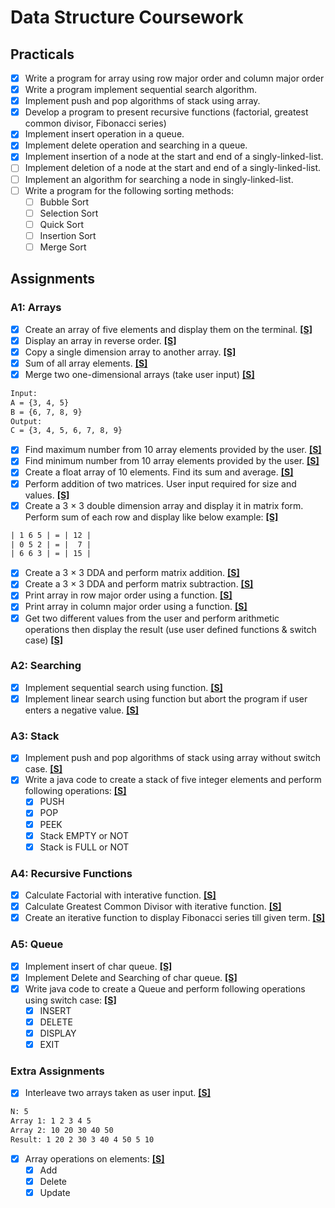 # Data Structure Coursework

## Practicals

- [x] Write a program for array using row major order and column major order
- [x] Write a program implement sequential search algorithm.
- [x] Implement push and pop algorithms of stack using array.
- [x] Develop a program to present recursive functions (factorial, greatest common divisor, Fibonacci series)
- [x] Implement insert operation in a queue.
- [x] Implement delete operation and searching in a queue.
- [x] Implement insertion of a node at the start and end of a singly-linked-list.
- [ ] Implement deletion of a node at the start and end of a singly-linked-list.
- [ ] Implement an algorithm for searching a node in singly-linked-list.
- [ ] Write a program for the following sorting methods:
  - [ ] Bubble Sort
  - [ ] Selection Sort
  - [ ] Quick Sort
  - [ ] Insertion Sort
  - [ ] Merge Sort

## Assignments

### A1: Arrays

- [x] Create an array of five elements and display them on the terminal. [**\[S\]**](Assignments/A1/P01_ArrayElements.java)
- [x] Display an array in reverse order. [**\[S\]**](Assignments/A1/P02_ReverseArray.java)
- [x] Copy a single dimension array to another array. [**\[S\]**](Assignments/A1/P03_CopyArray.java)
- [x] Sum of all array elements. [**\[S\]**](Assignments/A1/P04_SumArray.java)
- [x] Merge two one-dimensional arrays (take user input) [**\[S\]**](Assignments/A1/P05_MergeArrays.java)

```txt
Input:
A = {3, 4, 5}
B = {6, 7, 8, 9}
Output:
C = {3, 4, 5, 6, 7, 8, 9}
```

- [x] Find maximum number from 10 array elements provided by the user. [**\[S\]**](Assignments/A1/P06_ArrayMax.java)
- [x] Find minimum number from 10 array elements provided by the user. [**\[S\]**](Assignments/A1/P07_ArrayMin.java)
- [x] Create a float array of 10 elements. Find its sum and average. [**\[S\]**](Assignments/A1/P08_SumArrayFloat.java)
- [x] Perform addition of two matrices. User input required for size and values. [**\[S\]**](Assignments/A1/P09_MatrixAddition.java)
- [x] Create a 3 × 3 double dimension array and display it in matrix form. Perform sum of each row and display like below example: [**\[S\]**](Assignments/A1/P10_MatrixRowSum.java)

```txt
| 1 6 5 | = | 12 |
| 0 5 2 | = |  7 |
| 6 6 3 | = | 15 |
```

- [x] Create a 3 × 3 DDA and perform matrix addition. [**\[S\]**](Assignments/A1/P11_MatrixAddition.java)
- [x] Create a 3 × 3 DDA and perform matrix subtraction. [**\[S\]**](Assignments/A1/P12_MatrixSubtraction.java)
- [x] Print array in row major order using a function. [**\[S\]**](Assignments/A1/P13_MatrixRowMajor.java)
- [x] Print array in column major order using a function. [**\[S\]**](Assignments/A1/P14_MatrixColumnMajor.java)
- [x] Get two different values from the user and perform arithmetic operations then display the result (use user defined functions & switch case) [**\[S\]**](Assignments/A1/P15_ArithmeticOperations.java)

### A2: Searching

- [x] Implement sequential search using function. [**\[S\]**](Assignments/A2/P01_SequentialSearch.java)
- [x] Implement linear search using function but abort the program if user enters a negative value. [**\[S\]**](Assignments/A2/P02_SSNegativeEnd.java)

### A3: Stack

- [x] Implement push and pop algorithms of stack using array without switch case. [**\[S\]**](Assignments/A3/P1_StackPushPop.java)
- [x] Write a java code to create a stack of five integer elements and perform following operations: [**\[S\]**](Assignments/A3/P2_StackOperations.java)
  - [x] PUSH
  - [x] POP
  - [x] PEEK
  - [x] Stack EMPTY or NOT
  - [x] Stack is FULL or NOT

### A4: Recursive Functions

- [x] Calculate Factorial with interative function. [**\[S\]**](Assignments/A4/P1_LoopFactorial.java)
- [x] Calculate Greatest Common Divisor with iterative function. [**\[S\]**](Assignments/A4/P2_LoopGCD.java)
- [x] Create an iterative function to display Fibonacci series till given term. [**\[S\]**](Assignments/A4/P3_LoopFibonacci.java)

### A5: Queue

- [x] Implement insert of char queue. [**\[S\]**](Assignments/A5/P1_InsertCharQueue.java)
- [x] Implement Delete and Searching of char queue. [**\[S\]**](Assignments/A5/P2_DeleteSearchCharQueue.java)
- [x] Write java code to create a Queue and perform following operations using switch case: [**\[S\]**](Assignments/A5/P3_QueueOperations.java)
  - [x] INSERT
  - [x] DELETE
  - [x] DISPLAY
  - [x] EXIT

### Extra Assignments

- [x] Interleave two arrays taken as user input. [**\[S\]**](Assignments/EAs/InterleaveArrays.java)

```txt
N: 5
Array 1: 1 2 3 4 5
Array 2: 10 20 30 40 50
Result: 1 20 2 30 3 40 4 50 5 10
```

- [x] Array operations on elements: [**\[S\]**](Assignments/EAs/Array.java)
  - [x] Add
  - [x] Delete
  - [x] Update
